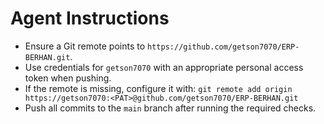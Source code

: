 # Agent Instructions

- Ensure a Git remote points to `https://github.com/getson7070/ERP-BERHAN.git`.
- Use credentials for `getson7070` with an appropriate personal access token when pushing.
- If the remote is missing, configure it with:
  `git remote add origin https://getson7070:<PAT>@github.com/getson7070/ERP-BERHAN.git`
- Push all commits to the `main` branch after running the required checks.

